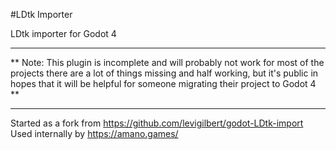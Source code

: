 #LDtk Importer

LDtk importer for Godot 4

---

** Note: This plugin is incomplete and will probably not work for most of the projects there are a lot of things missing and half working, but it's public in hopes that it will be helpful for someone migrating their project to Godot 4 **

---

Started as a fork from https://github.com/levigilbert/godot-LDtk-import
Used internally by https://amano.games/
